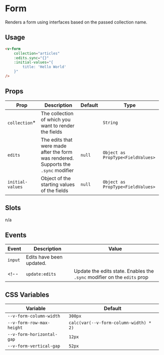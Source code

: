 # Form
Renders a form using interfaces based on the passed collection name.

## Usage
```html
<v-form
	collection="articles"
	:edits.sync="{}"
	:initial-values="{
		title: 'Hello World'
	}"
/>
```

## Props
| Prop             | Description                                                                         | Default | Type                              |
|------------------|-------------------------------------------------------------------------------------|---------|-----------------------------------|
| `collection`*    | The collection of which you want to render the fields                               |         | `String`                          |
| `edits`          | The edits that were made after the form was rendered. Supports the `.sync` modifier | `null`  | `Object as PropType<FieldValues>` |
| `initial-values` | Object of the starting values of the fields                                         | `null`  | `Object as PropType<FieldValues>` |

## Slots
n/a

## Events
| Event   | Description              | Value |
|---------|--------------------------|-------|
| `input` | Edits have been updated. |       |
<!-- | `update:edits` | Update the edits state. Enables the `.sync` modifier on the `edits` prop |       | -->

## CSS Variables
| Variable                  | Default                                |
|---------------------------|----------------------------------------|
| `--v-form-column-width`   | `300px`                                |
| `--v-form-row-max-height` | `calc(var(--v-form-column-width) * 2)` |
| `--v-form-horizontal-gap` | `12px`                                 |
| `--v-form-vertical-gap`   | `52px`                                 |
